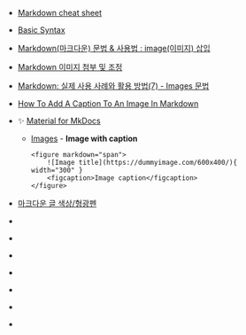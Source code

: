 - [Markdown cheat sheet](https://support.squarespace.com/hc/en-us/articles/206543587-Markdown-cheat-sheet)
- [Basic Syntax](https://www.markdownguide.org/basic-syntax/)
- [Markdown(마크다운) 문법 & 사용법 : image(이미지) 삽입](https://dlee0129.tistory.com/46)
- [Markdown 이미지 첨부 및 조정](https://velog.io/@hotmosit/Markdown-%EC%9D%B4%EB%AF%B8%EC%A7%80-%EC%B2%A8%EB%B6%80-%EB%B0%8F-%EC%A1%B0%EC%A0%95)
- [Markdown: 실제 사용 사례와 활용 방법(7) - Images 문법](https://ranna.tistory.com/25)
- [How To Add A Caption To An Image In Markdown](https://www.eddymens.com/blog/how-to-add-a-caption-to-an-image-in-markdown-53049e1750751)
- ✨ [Material for MkDocs](https://squidfunk.github.io/mkdocs-material/reference/images/)
    - [Images](https://squidfunk.github.io/mkdocs-material/reference/images/)
            - **Image with caption**
        ```
        <figure markdown="span">
            ![Image title](https://dummyimage.com/600x400/){ width="300" }
            <figcaption>Image caption</figcaption>
        </figure>
        ```



- [마크다운 글 색상/형광펜](https://velog.io/@im-shung/%EB%A7%88%ED%81%AC%EB%8B%A4%EC%9A%B4-%EA%B8%80-%EC%83%89%EC%83%81%ED%98%95%EA%B4%91%ED%8E%9C)
- []()
- []()
- []()
- []()
- []()
- []()
- []()